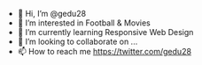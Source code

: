 - 👋 Hi, I’m @gedu28
- 👀 I’m interested in Football & Movies
- 🌱 I’m currently learning Responsive Web Design
- 💞️ I’m looking to collaborate on ...
- 📫 How to reach me https://twitter.com/gedu28

<!---
gedu28/gedu28 is a ✨ special ✨ repository because its `README.md` (this file) appears on your GitHub profile.
You can click the Preview link to take a look at your changes.
--->
